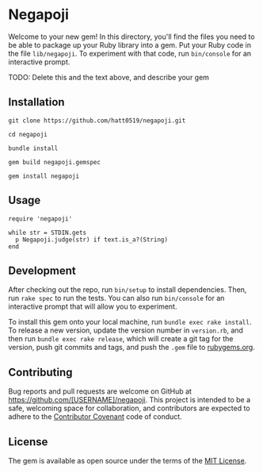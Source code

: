# Negapoji

Welcome to your new gem! In this directory, you'll find the files you need to be able to package up your Ruby library into a gem. Put your Ruby code in the file `lib/negapoji`. To experiment with that code, run `bin/console` for an interactive prompt.

TODO: Delete this and the text above, and describe your gem

## Installation

```
git clone https://github.com/hatt0519/negapoji.git

cd negapoji

bundle install

gem build negapoji.gemspec

gem install negapoji
```

## Usage

```
require 'negapoji'

while str = STDIN.gets
  p Negapoji.judge(str) if text.is_a?(String)
end
```

## Development

After checking out the repo, run `bin/setup` to install dependencies. Then, run `rake spec` to run the tests. You can also run `bin/console` for an interactive prompt that will allow you to experiment.

To install this gem onto your local machine, run `bundle exec rake install`. To release a new version, update the version number in `version.rb`, and then run `bundle exec rake release`, which will create a git tag for the version, push git commits and tags, and push the `.gem` file to [rubygems.org](https://rubygems.org).

## Contributing

Bug reports and pull requests are welcome on GitHub at https://github.com/[USERNAME]/negapoji. This project is intended to be a safe, welcoming space for collaboration, and contributors are expected to adhere to the [Contributor Covenant](http://contributor-covenant.org) code of conduct.


## License

The gem is available as open source under the terms of the [MIT License](http://opensource.org/licenses/MIT).
